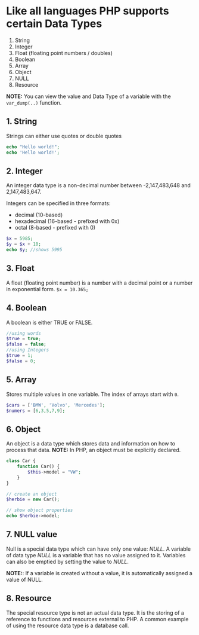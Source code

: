 # Like all languages PHP supports certain Data Types

1. String
2. Integer
3. Float (floating point numbers / doubles)
4. Boolean
5. Array
6. Object
7. NULL
8. Resource

**NOTE:** You can view the value and Data Type of a variable with the ``var_dump(..)`` function.

## 1. String
Strings can either use quotes or double quotes
```PHP
echo "Hello world!";
echo 'Hello world!';
```

## 2. Integer
An integer data type is a non-decimal number between -2,147,483,648 and 2,147,483,647.

Integers can be specified in three formats: 
* decimal (10-based)
* hexadecimal (16-based - prefixed with 0x)
* octal (8-based - prefixed with 0)
```PHP
$x = 5985;
$y = $x + 10;
echo $y; //shows 5995
```

## 3. Float
A float (floating point number) is a number with a decimal point or a number in exponential form.
``$x = 10.365;``

## 4. Boolean
A boolean is either TRUE or FALSE.
```PHP
//using words
$true = true;
$false = false;
//using Integers
$true = 1;
$false = 0;
```

## 5. Array
Stores multiple values in one variable. The index of arrays start with ``0``.
```PHP
$cars = ['BMW', 'Volvo', 'Mercedes'];
$numers = [6,3,5,7,9];
```

## 6. Object
An object is a data type which stores data and information on how to process that data.
**NOTE:** In PHP, an object must be explicitly declared.
```PHP
class Car {
    function Car() {
        $this->model = "VW";
    }
}

// create an object
$herbie = new Car();

// show object properties
echo $herbie->model;
```

## 7. NULL value
Null is a special data type which can have only one value: *NULL*. A variable of data type *NULL* is a variable that has no value assigned to it. Variables can also be emptied by setting the value to *NULL*.

**NOTE:**: If a variable is created without a value, it is automatically assigned a value of NULL.

## 8. Resource
The special resource type is not an actual data type. It is the storing of a reference to functions and resources external to PHP. A common example of using the resource data type is a database call.
